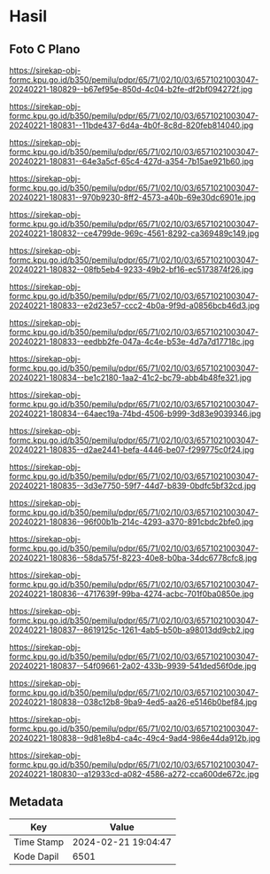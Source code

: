 # Hasil

## Foto C Plano

https://sirekap-obj-formc.kpu.go.id/b350/pemilu/pdpr/65/71/02/10/03/6571021003047-20240221-180829--b67ef95e-850d-4c04-b2fe-df2bf094272f.jpg

https://sirekap-obj-formc.kpu.go.id/b350/pemilu/pdpr/65/71/02/10/03/6571021003047-20240221-180831--11bde437-6d4a-4b0f-8c8d-820feb814040.jpg

https://sirekap-obj-formc.kpu.go.id/b350/pemilu/pdpr/65/71/02/10/03/6571021003047-20240221-180831--64e3a5cf-65c4-427d-a354-7b15ae921b60.jpg

https://sirekap-obj-formc.kpu.go.id/b350/pemilu/pdpr/65/71/02/10/03/6571021003047-20240221-180831--970b9230-8ff2-4573-a40b-69e30dc6901e.jpg

https://sirekap-obj-formc.kpu.go.id/b350/pemilu/pdpr/65/71/02/10/03/6571021003047-20240221-180832--ce4799de-969c-4561-8292-ca369489c149.jpg

https://sirekap-obj-formc.kpu.go.id/b350/pemilu/pdpr/65/71/02/10/03/6571021003047-20240221-180832--08fb5eb4-9233-49b2-bf16-ec5173874f26.jpg

https://sirekap-obj-formc.kpu.go.id/b350/pemilu/pdpr/65/71/02/10/03/6571021003047-20240221-180833--e2d23e57-ccc2-4b0a-9f9d-a0856bcb46d3.jpg

https://sirekap-obj-formc.kpu.go.id/b350/pemilu/pdpr/65/71/02/10/03/6571021003047-20240221-180833--eedbb2fe-047a-4c4e-b53e-4d7a7d17718c.jpg

https://sirekap-obj-formc.kpu.go.id/b350/pemilu/pdpr/65/71/02/10/03/6571021003047-20240221-180834--be1c2180-1aa2-41c2-bc79-abb4b48fe321.jpg

https://sirekap-obj-formc.kpu.go.id/b350/pemilu/pdpr/65/71/02/10/03/6571021003047-20240221-180834--64aec19a-74bd-4506-b999-3d83e9039346.jpg

https://sirekap-obj-formc.kpu.go.id/b350/pemilu/pdpr/65/71/02/10/03/6571021003047-20240221-180835--d2ae2441-befa-4446-be07-f299775c0f24.jpg

https://sirekap-obj-formc.kpu.go.id/b350/pemilu/pdpr/65/71/02/10/03/6571021003047-20240221-180835--3d3e7750-59f7-44d7-b839-0bdfc5bf32cd.jpg

https://sirekap-obj-formc.kpu.go.id/b350/pemilu/pdpr/65/71/02/10/03/6571021003047-20240221-180836--96f00b1b-214c-4293-a370-891cbdc2bfe0.jpg

https://sirekap-obj-formc.kpu.go.id/b350/pemilu/pdpr/65/71/02/10/03/6571021003047-20240221-180836--58da575f-8223-40e8-b0ba-34dc6778cfc8.jpg

https://sirekap-obj-formc.kpu.go.id/b350/pemilu/pdpr/65/71/02/10/03/6571021003047-20240221-180836--4717639f-99ba-4274-acbc-701f0ba0850e.jpg

https://sirekap-obj-formc.kpu.go.id/b350/pemilu/pdpr/65/71/02/10/03/6571021003047-20240221-180837--8619125c-1261-4ab5-b50b-a98013dd9cb2.jpg

https://sirekap-obj-formc.kpu.go.id/b350/pemilu/pdpr/65/71/02/10/03/6571021003047-20240221-180837--54f09661-2a02-433b-9939-541ded56f0de.jpg

https://sirekap-obj-formc.kpu.go.id/b350/pemilu/pdpr/65/71/02/10/03/6571021003047-20240221-180838--038c12b8-9ba9-4ed5-aa26-e5146b0bef84.jpg

https://sirekap-obj-formc.kpu.go.id/b350/pemilu/pdpr/65/71/02/10/03/6571021003047-20240221-180838--9d81e8b4-ca4c-49c4-9ad4-986e44da912b.jpg

https://sirekap-obj-formc.kpu.go.id/b350/pemilu/pdpr/65/71/02/10/03/6571021003047-20240221-180830--a12933cd-a082-4586-a272-cca600de672c.jpg


## Metadata

| Key        | Value               |
| ---------- | ------------------- |
| Time Stamp | 2024-02-21 19:04:47 |
| Kode Dapil | 6501                |



